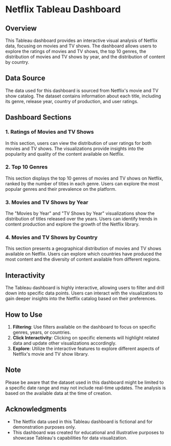 
# Netflix Tableau Dashboard 

## Overview

This Tableau dashboard provides an interactive visual analysis of Netflix data, focusing on movies and TV shows. The dashboard allows users to explore the ratings of movies and TV shows, the top 10 genres, the distribution of movies and TV shows by year, and the distribution of content by country.

## Data Source

The data used for this dashboard is sourced from Netflix's movie and TV show catalog. The dataset contains information about each title, including its genre, release year, country of production, and user ratings.

## Dashboard Sections

### 1. Ratings of Movies and TV Shows

In this section, users can view the distribution of user ratings for both movies and TV shows. The visualizations provide insights into the popularity and quality of the content available on Netflix.

### 2. Top 10 Genres

This section displays the top 10 genres of movies and TV shows on Netflix, ranked by the number of titles in each genre. Users can explore the most popular genres and their prevalence on the platform.

### 3. Movies and TV Shows by Year

The "Movies by Year" and "TV Shows by Year" visualizations show the distribution of titles released over the years. Users can identify trends in content production and explore the growth of the Netflix library.

### 4. Movies and TV Shows by Country

This section presents a geographical distribution of movies and TV shows available on Netflix. Users can explore which countries have produced the most content and the diversity of content available from different regions.

## Interactivity

The Tableau dashboard is highly interactive, allowing users to filter and drill down into specific data points. Users can interact with the visualizations to gain deeper insights into the Netflix catalog based on their preferences.

## How to Use

1. **Filtering**: Use filters available on the dashboard to focus on specific genres, years, or countries.
3. **Click Interactivity**: Clicking on specific elements will highlight related data and update other visualizations accordingly.
4. **Explore**: Utilize the interactive features to explore different aspects of Netflix's movie and TV show library.

## Note

Please be aware that the dataset used in this dashboard might be limited to a specific date range and may not include real-time updates. The analysis is based on the available data at the time of creation.

## Acknowledgments

- The Netflix data used in this Tableau dashboard is fictional and for demonstration purposes only.
- This dashboard was created for educational and illustrative purposes to showcase Tableau's capabilities for data visualization.

